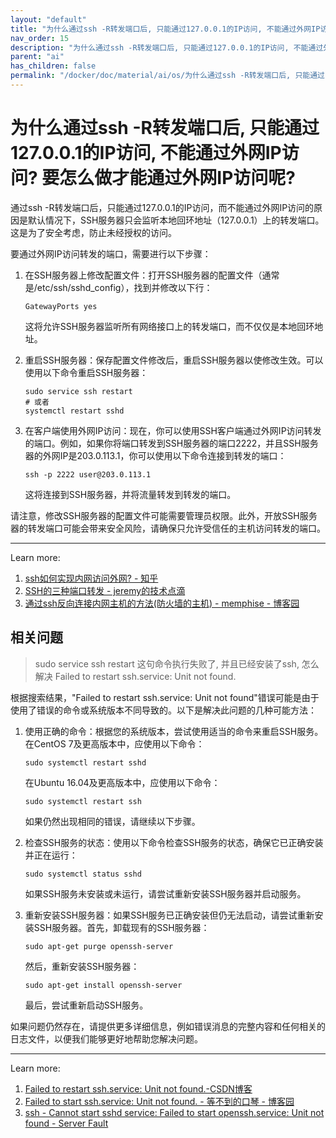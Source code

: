 ```yaml
---
layout: "default"
title: "为什么通过ssh -R转发端口后, 只能通过127.0.0.1的IP访问, 不能通过外网IP访问? 要怎么做才能通过外网IP访问呢?"
nav_order: 15
description: "为什么通过ssh -R转发端口后, 只能通过127.0.0.1的IP访问, 不能通过外网IP访问? 要怎么做才能通过外网IP访问呢?"
parent: "ai"
has_children: false
permalink: "/docker/doc/material/ai/os/为什么通过ssh -R转发端口后, 只能通过127.0.0.1的IP访问, 不能通过外网IP访问? 要怎么做才能通过外网IP访问呢?/"
---
```


# 为什么通过ssh -R转发端口后, 只能通过127.0.0.1的IP访问, 不能通过外网IP访问? 要怎么做才能通过外网IP访问呢?

通过ssh -R转发端口后，只能通过127.0.0.1的IP访问，而不能通过外网IP访问的原因是默认情况下，SSH服务器只会监听本地回环地址（127.0.0.1）上的转发端口。这是为了安全考虑，防止未经授权的访问。

要通过外网IP访问转发的端口，需要进行以下步骤：

1. 在SSH服务器上修改配置文件：打开SSH服务器的配置文件（通常是/etc/ssh/sshd_config），找到并修改以下行：

   ```shell
   GatewayPorts yes
   ```

   这将允许SSH服务器监听所有网络接口上的转发端口，而不仅仅是本地回环地址。

2. 重启SSH服务器：保存配置文件修改后，重启SSH服务器以使修改生效。可以使用以下命令重启SSH服务器：

   ```shell
   sudo service ssh restart
   # 或者
   systemctl restart sshd
   ```

3. 在客户端使用外网IP访问：现在，你可以使用SSH客户端通过外网IP访问转发的端口。例如，如果你将端口转发到SSH服务器的端口2222，并且SSH服务器的外网IP是203.0.113.1，你可以使用以下命令连接到转发的端口：

   ```shell
   ssh -p 2222 user@203.0.113.1
   ```

   这将连接到SSH服务器，并将流量转发到转发的端口。

请注意，修改SSH服务器的配置文件可能需要管理员权限。此外，开放SSH服务器的转发端口可能会带来安全风险，请确保只允许受信任的主机访问转发的端口。

---
Learn more:

1. [ssh如何实现内网访问外网? - 知乎](https://www.zhihu.com/question/398993211)
2. [SSH的三种端口转发 - jeremy的技术点滴](https://jeremyxu2010.github.io/2018/12/ssh%E7%9A%84%E4%B8%89%E7%A7%8D%E7%AB%AF%E5%8F%A3%E8%BD%AC%E5%8F%91/)
3. [通过ssh反向连接内网主机的方法(防火墙的主机) - memphise - 博客园](https://www.cnblogs.com/memphise/articles/6472207.html)

## 相关问题

> sudo service ssh restart
这句命令执行失败了, 并且已经安装了ssh, 怎么解决
Failed to restart ssh.service: Unit not found.

根据搜索结果，"Failed to restart ssh.service: Unit not found"错误可能是由于使用了错误的命令或系统版本不同导致的。以下是解决此问题的几种可能方法：

1. 使用正确的命令：根据您的系统版本，尝试使用适当的命令来重启SSH服务。在CentOS 7及更高版本中，应使用以下命令：

   ```shell
   sudo systemctl restart sshd
   ```

   在Ubuntu 16.04及更高版本中，应使用以下命令：

   ```shell
   sudo systemctl restart ssh
   ```

   如果仍然出现相同的错误，请继续以下步骤。

2. 检查SSH服务的状态：使用以下命令检查SSH服务的状态，确保它已正确安装并正在运行：

   ```shell
   sudo systemctl status sshd
   ```

   如果SSH服务未安装或未运行，请尝试重新安装SSH服务器并启动服务。

3. 重新安装SSH服务器：如果SSH服务已正确安装但仍无法启动，请尝试重新安装SSH服务器。首先，卸载现有的SSH服务器：

   ```shell
   sudo apt-get purge openssh-server
   ```

   然后，重新安装SSH服务器：

   ```shell
   sudo apt-get install openssh-server
   ```

   最后，尝试重新启动SSH服务。

如果问题仍然存在，请提供更多详细信息，例如错误消息的完整内容和任何相关的日志文件，以便我们能够更好地帮助您解决问题。

---
Learn more:

1. [Failed to restart ssh.service: Unit not found.-CSDN博客](https://blog.csdn.net/u010433704/article/details/120057040)
2. [Failed to start ssh.service: Unit not found. - 等不到的口琴 - 博客园](https://www.cnblogs.com/Courage129/p/14073162.html)
3. [ssh - Cannot start sshd service: Failed to start openssh.service: Unit not found - Server Fault](https://serverfault.com/questions/904430/cannot-start-sshd-service-failed-to-start-openssh-service-unit-not-found)
